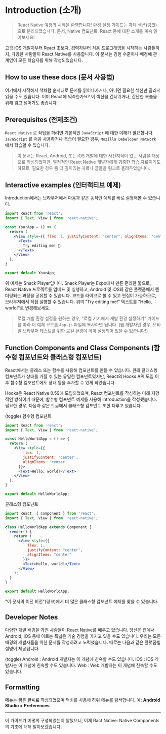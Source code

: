 # Introduction (소개)
> React Native 여정의 시작을 환영합니다! 환경 설정 가이드는 자체 섹션(링크)으로 분리되었습니다. 문서, Native 컴포넌트, React 등에 대한 소개를 계속 읽어보세요!

고급 iOS 개발자부터 React 초보자, 경력자부터 처음 프로그래밍을 시작하는 사람들까지, 다양한 사람들이 React Native를 사용합니다. 이 문서는 경험 수준이나 배경에 관계없이 모든 학습자를 위해 작성되었습니다. 

## How to use these docs (문서 사용법)
여기에서 시작해서 책처럼 순서대로 문서를 읽어나가거나, 아니면 필요한 섹션만 골라서 읽을 수도 있습니다. 
이미 React에 익숙한가요? 이 섹션을 건너뛰거나, 간단한 복습을 위해 읽고 넘어가도 좋습니다. 

## Prerequisites (전제조건)
`React Native` 로 작업을 하려면 기본적인 `JavaScript` 에 대한 이해가 필요합니다.
`JavaScript` 를 처음 사용하거나 복습이 필요한 경우, `Mozilla Debeloper Network` 에서 학습할 수 있습니다.

> 이 문서는 React, Android, 또는 iOS 개발에 대한 사전지식이 없는 사람을 대상으로 작성되었지만, 열정적인 React Native 개발자에게 귀중한 학습 자료이기도 하므로, 필요한 경우 좀 더 깊이있는 자료나 글들을 링크로 올려두었습니다. 

## Interactive examples (인터랙티브 예제)
Introduction에서는 브라우저에서 다음과 같은 동적인 예제를 바로 실행해볼 수 있습니다. 

```jsx
import React from 'react';
import { Text, View } from 'react-native';

const YourApp = () => {
  return (
    <View style={{ flex: 1, justifyContent: "center", alignItems: "center" }}>
      <Text>
        Try editing me! 🎉
      </Text>
    </View>
  );
}

export default YourApp;
```
위 예제는 Snack Player입니다. Snack Player는 Expo에서 만든 편리한 툴으로, React Native 프로젝트를 임베드 및 실행하고, Android 및 iOS와 같은 플랫폼에서 렌더링되는 과정을 공유할 수 있습니다. 코드를 라이브로 볼 수 있고 편집이 가능하므로, 브라우저에서 직접 실행할 수 있습니다. 
위의 "Try editing me!" 텍스트를 "Hello, world!"로 변경해보세요. 

> 로컬 개발 환경 설정을 원하는 경우, "로컬 기기에서 개발 환경 설정하기" 가이드를 따라 이 예제 코드를 `App.js` 파일에 복사하면 됩니다. (웹 개발자인 경우, 모바일 브라우저 테스트를 위한 로컬 환경이 이미 설정되어 있을 수 있습니다!)

## Function Components and Class Components (함수형 컴포넌트와 클래스형 컴포넌트)
React에서는 클래스 또는 함수를 사용해 컴포넌트를 만들 수 있습니다. 원래 클래스형 컴포넌트가 상태를 가질 수 있는 유일한 컴포넌트였지만, React의 Hooks API 도입 이후 함수형 컴포넌트에도 상태 등을 추가할 수 있게 되었습니다. 

Hooks은 React Native 0.59에 도입되었으며, React 컴포넌트를 작성하는 미래 지향적인 방식이기 때문에, 함수형 컴포넌트 예제를 사용해 introduction을 작성했습니다.  
필요한 경우, 다음과 같은 토글에서 클래스형 컴포넌트 또한 다루고 있습니다. 

(toggle)
함수형 컴포넌트
```jsx
import React from 'react';
import { Text, View } from 'react-native';

const HelloWorldApp = () => {
  return (
    <View style={{
        flex: 1,
        justifyContent: 'center',
        alignItems: 'center'
      }}>
      <Text>Hello, world!</Text>
    </View>
  );
}

export default HelloWorldApp;
```

클래스형 컴포넌트
```jsx
import React, { Component } from 'react';
import { Text, View } from 'react-native';

class HelloWorldApp extends Component {
  render() {
    return (
      <View style={{
          flex: 1,
          justifyContent: "center",
          alignItems: "center"
        }}>
        <Text>Hello, world!</Text>
      </View>
    );
  }
}

export default HelloWorldApp;
```
"이 문서의 이전 버전"(링크)에서 더 많은 클래스형 컴포넌트 예제를 찾을 수 있습니다. 

## Developer Notes
다양한 개발 배경을 가진 사람들이 React Native를 배우고 있습니다. 당신은 웹에서 Android, iOS 등에 이르는 폭넓은 기술 경험을 가지고 있을 수도 있습니다. 우리는 모든 배경의 개발자들을 위한 문서를 작성하려고 노력했습니다. 때로는 다음과 같은 플랫폼별 설명이 제공됩니다. 

(toggle)
Android : Android 개발자는 이 개념에 친숙할 수도 있습니다. 
iOS : iOS 개발자는 이 개념에 친숙할 수도 있습니다. 
Web : Web 개발자는 이 개념에 친숙할 수도 있습니다. 

## Formatting
메뉴는 굵은 글씨로 작성되었으며 꺽쇠를 사용해 하위 메뉴를 탐색합니다. 예: **Android Studio > Preferences**

---
이 가이드가 어떻게 구성되었는지 알았으니, 이제 Ract Native: Native Components의 기초에 대해 알아보겠습니다.